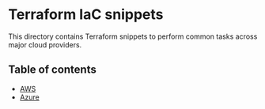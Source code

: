 # Terraform IaC snippets

This directory contains Terraform snippets to perform common tasks across major cloud providers.

## Table of contents

- [AWS](./AWS/README.md)
- [Azure](./Azure/README.md)
